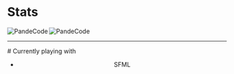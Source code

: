 # Stats
<p><img align="left" src="https://github-readme-stats.vercel.app/api/top-langs?username=PandeCode&show_icons=true&locale=en&theme=dracula" alt="PandeCode" /></p>
<p><img align="center" src="https://github-readme-stats.vercel.app/api?username=PandeCode&show_icons=true&locale=en&count_private=true&theme=dracula" alt="PandeCode"></p>
<hr/>
# Currently playing with
<ul align="center">
 <li>SFML</li>
</ul>
